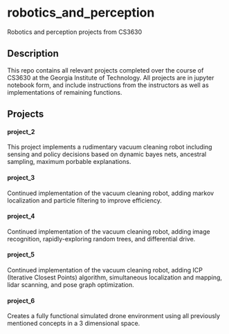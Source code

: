 # robotics_and_perception
Robotics and perception projects from CS3630

## Description
This repo contains all relevant projects completed over the course of CS3630 at the Georgia Institute of Technology. All projects are in jupyter notebook form, and include instructions from the instructors as well as implementations of remaining functions.

## Projects
#### project_2
This project implements a rudimentary vacuum cleaning robot including sensing and policy decisions based on dynamic bayes nets, ancestral sampling, maximum porbable explanations.

#### project_3
Continued implementation of the vacuum cleaning robot, adding markov localization and particle filtering to improve efficiency.

#### project_4
Continued implementation of the vacuum cleaning robot, adding image recognition, rapidly-exploring random trees, and differential drive.

#### project_5
Continued implementation of the vacuum cleaning robot, adding ICP (Iterative Closest Points) algorithm, simultaneous localization and mapping, lidar scanning, and pose graph optimization.

#### project_6
Creates a fully functional simulated drone environment using all previously mentioned concepts in a 3 dimensional space.

